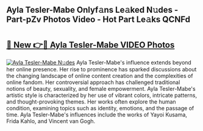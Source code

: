 ## Ayla Tesler-Mabe Onlyf𝚊ns Le𝚊ked N𝚞des - Part-pZv Photos Video - Hot Part Le𝚊ks QCNFd

# <h2><a href="http://ab85851.deff.icu/?id=Ayla+Tesler-Mabe">🔗 New 👉🔴 Ayla Tesler-Mabe VIDEO Photos</a></h2>

[![Ayla Tesler-Mabe N𝚞des](https://i.imgur.com/rIISA9y.gif)](http://ab85851.deff.icu/?id=Ayla+Tesler-Mabe)
Ayla Tesler-Mabe's influence extends beyond her online presence. Her rise to prominence has sparked discussions about the changing landscape of online content creation and the complexities of online fandom. Her controversial approach has challenged traditional notions of beauty, sexuality, and female empowerment. Ayla Tesler-Mabe's artistic style is characterized by her use of vibrant colors, intricate patterns, and thought-provoking themes. Her works often explore the human condition, examining topics such as identity, emotions, and the passage of time. Ayla Tesler-Mabe's influences include the works of Yayoi Kusama, Frida Kahlo, and Vincent van Gogh.

